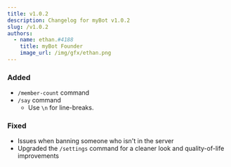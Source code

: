 ```yaml
---
title: v1.0.2
description: Changelog for myBot v1.0.2
slug: /v1.0.2
authors:
  - name: ethan.#4188
    title: myBot Founder
    image_url: /img/gfx/ethan.png
---
```


### Added

- `/member-count` command
- `/say` command
  - Use `\n` for line-breaks.

### Fixed

- Issues when banning someone who isn't in the server
- Upgraded the `/settings` command for a cleaner look and quality-of-life improvements